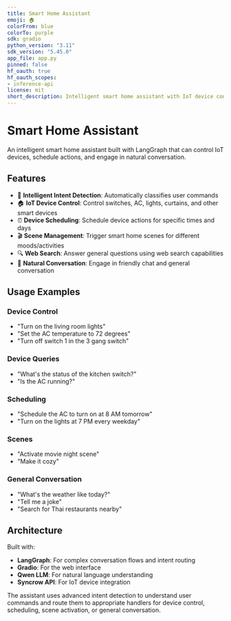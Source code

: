 ```yaml
---
title: Smart Home Assistant
emoji: 🏠
colorFrom: blue
colorTo: purple
sdk: gradio
python_version: "3.11"
sdk_version: "5.45.0"
app_file: app.py
pinned: false
hf_oauth: true
hf_oauth_scopes:
- inference-api
license: mit
short_description: Intelligent smart home assistant with IoT device control
---
```


# Smart Home Assistant

An intelligent smart home assistant built with LangGraph that can control IoT devices, schedule actions, and engage in natural conversation.

## Features

- 🤖 **Intelligent Intent Detection**: Automatically classifies user commands
- 🏠 **IoT Device Control**: Control switches, AC, lights, curtains, and other smart devices  
- ⏰ **Device Scheduling**: Schedule device actions for specific times and days
- 🎬 **Scene Management**: Trigger smart home scenes for different moods/activities
- 🔍 **Web Search**: Answer general questions using web search capabilities
- 💬 **Natural Conversation**: Engage in friendly chat and general conversation

## Usage Examples

### Device Control
- "Turn on the living room lights"
- "Set the AC temperature to 72 degrees"
- "Turn off switch 1 in the 3 gang switch"

### Device Queries
- "What's the status of the kitchen switch?"
- "Is the AC running?"

### Scheduling
- "Schedule the AC to turn on at 8 AM tomorrow"
- "Turn on the lights at 7 PM every weekday"

### Scenes
- "Activate movie night scene"
- "Make it cozy"

### General Conversation
- "What's the weather like today?"
- "Tell me a joke"
- "Search for Thai restaurants nearby"

## Architecture

Built with:
- **LangGraph**: For complex conversation flows and intent routing
- **Gradio**: For the web interface
- **Qwen LLM**: For natural language understanding
- **Syncrow API**: For IoT device integration

The assistant uses advanced intent detection to understand user commands and route them to appropriate handlers for device control, scheduling, scene activation, or general conversation.
